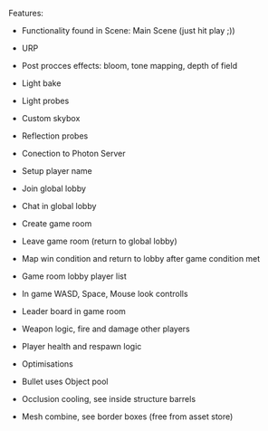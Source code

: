 Features:

* Functionality found in Scene: Main Scene (just hit play ;))

* URP 
* Post procces effects: bloom, tone mapping, depth of field

* Light bake 

* Light probes

* Custom skybox

* Reflection probes


* Conection to Photon Server

* Setup player name

* Join global lobby

* Chat in global lobby

* Create game room

* Leave game room (return to global lobby)
  
* Map win condition and return to lobby after game condition met

* Game room lobby player list


* In game WASD, Space, Mouse look controlls

* Leader board in game room

* Weapon logic, fire and damage other players

* Player health and respawn logic


* Optimisations

* Bullet uses Object pool

* Occlusion cooling, see inside structure barrels

* Mesh combine, see border boxes (free from asset store)

